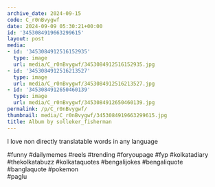 ```yaml
---
archive_date: 2024-09-15
code: C_r0nBvygwf
date: 2024-09-09 05:30:21+00:00
id: '3453084919663299615'
layout: post
media:
- id: '3453084912516152935'
  type: image
  url: media/C_r0nBvygwf/3453084912516152935.jpg
- id: '3453084912516213527'
  type: image
  url: media/C_r0nBvygwf/3453084912516213527.jpg
- id: '3453084912650460139'
  type: image
  url: media/C_r0nBvygwf/3453084912650460139.jpg
permalink: /p/C_r0nBvygwf/
thumbnail: media/C_r0nBvygwf/3453084919663299615.jpg
title: Album by solleker_fisherman
---
```


I love non directly translatable words in any language  
  
#funny #dailymemes #reels #trending #foryoupage #fyp  #kolkatadiary #thekolkatabuzz #kolkataquotes  #bengalijokes #bengaliquote #banglaquote #pokemon  
#paglu